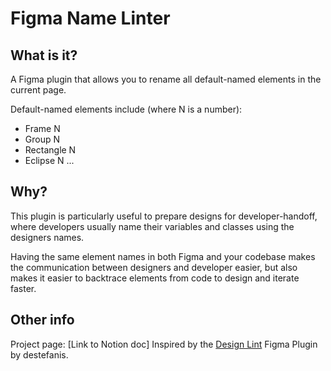 # Figma Name Linter

## What is it?

A Figma plugin that allows you to rename all default-named elements in the current page.

Default-named elements include (where N is a number):

- Frame N
- Group N
- Rectangle N
- Eclipse N
  ...

## Why?

This plugin is particularly useful to prepare designs for developer-handoff, where developers usually name their variables and classes using the designers names.

Having the same element names in both Figma and your codebase makes the communication between designers and developer easier, but also makes it easier to backtrace elements from code to design and iterate faster.

## Other info

Project page: [Link to Notion doc]
Inspired by the [Design Lint](https://github.com/destefanis/design-lint) Figma Plugin by destefanis.
